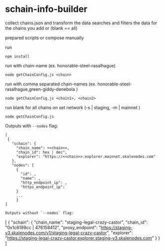 # schain-info-builder
collect chains.json and transform the data
searches and filters the data for the chains you add or (blank == all)

prepared scripts or compose manually

run 
```console
npm install
```

run with chain-name (ex. honorable-steel-rasalhague)  
```console
node getChainConfig.js <chain>
```

run with comma separated chain-names (ex. honorable-steel-rasalhague,green-giddy-denebola )
```console
node getChainConfig.js <chain1>, <chain2>
```
run blank for all chains on set network (-s | staging, -m | mainnet )
```console
node getChainConfig.js 
```


Outputs with `--nodes` flag:
 ```
 [
  {
    "schain": {
      "chain_name": <<chain>>,
      "chain_id": hex | dec",
      "explorer": "https://<<chain>>.explorer.mainnet.skalenodes.com"
    },
    "nodes": [
      {
        "id": ,
        "name": ,
        "http_endpoint_ip": ,
        "https_endpoint_ip": 
      }
      ...
      }
 ]

 Outputs without `--nodes` flag:
 ```
[
  {
    "schain": {
      "chain_name": "staging-legal-crazy-castor",
      "chain_id": "0x1c6199cc | 476158412",
      "proxy_endpoint": "https://staging-v3.skalenodes.com/v1/staging-legal-crazy-castor",
      "explorer": "https://staging-legal-crazy-castor.explorer.staging-v3.skalenodes.com"
    }
  }
]
```
